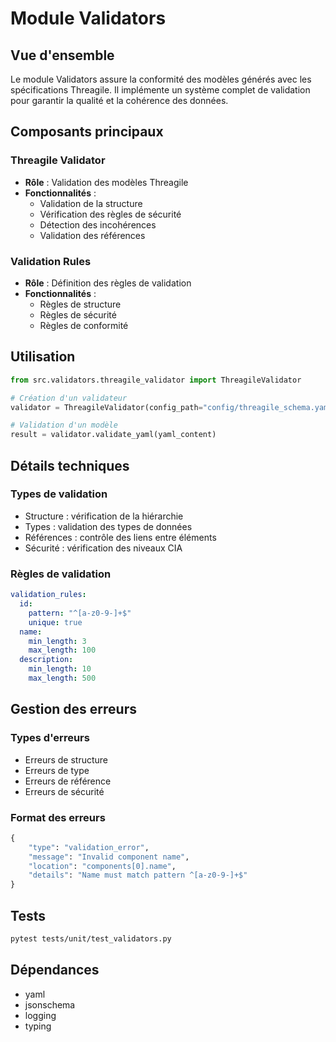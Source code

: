 # Module Validators

## Vue d'ensemble
Le module Validators assure la conformité des modèles générés avec les spécifications Threagile. Il implémente un système complet de validation pour garantir la qualité et la cohérence des données.

## Composants principaux

### Threagile Validator
- **Rôle** : Validation des modèles Threagile
- **Fonctionnalités** :
  - Validation de la structure
  - Vérification des règles de sécurité
  - Détection des incohérences
  - Validation des références

### Validation Rules
- **Rôle** : Définition des règles de validation
- **Fonctionnalités** :
  - Règles de structure
  - Règles de sécurité
  - Règles de conformité

## Utilisation

```python
from src.validators.threagile_validator import ThreagileValidator

# Création d'un validateur
validator = ThreagileValidator(config_path="config/threagile_schema.yaml")

# Validation d'un modèle
result = validator.validate_yaml(yaml_content)
```

## Détails techniques

### Types de validation
- Structure : vérification de la hiérarchie
- Types : validation des types de données
- Références : contrôle des liens entre éléments
- Sécurité : vérification des niveaux CIA

### Règles de validation
```yaml
validation_rules:
  id:
    pattern: "^[a-z0-9-]+$"
    unique: true
  name:
    min_length: 3
    max_length: 100
  description:
    min_length: 10
    max_length: 500
```

## Gestion des erreurs

### Types d'erreurs
- Erreurs de structure
- Erreurs de type
- Erreurs de référence
- Erreurs de sécurité

### Format des erreurs
```python
{
    "type": "validation_error",
    "message": "Invalid component name",
    "location": "components[0].name",
    "details": "Name must match pattern ^[a-z0-9-]+$"
}
```

## Tests
```bash
pytest tests/unit/test_validators.py
```

## Dépendances
- yaml
- jsonschema
- logging
- typing 